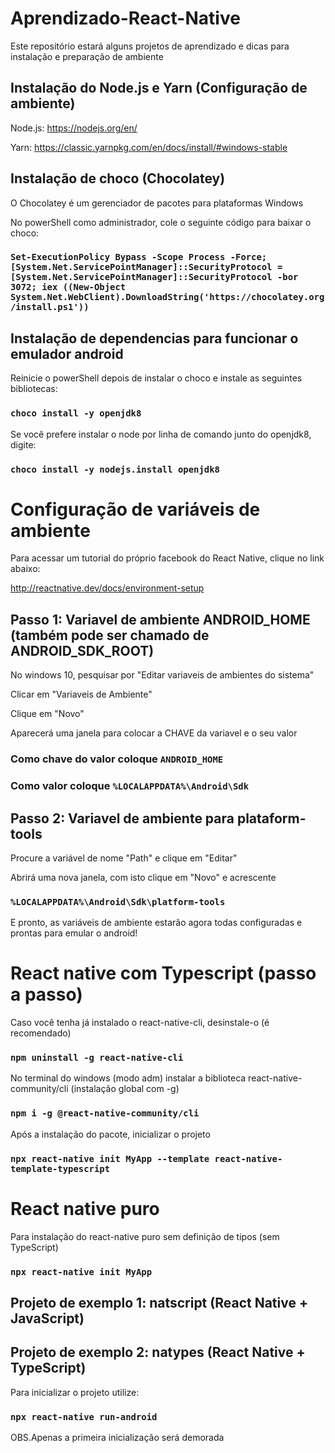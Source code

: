# Aprendizado-React-Native
Este repositório estará alguns projetos de aprendizado e dicas para instalação e preparação de ambiente

## Instalação do Node.js e Yarn (Configuração de ambiente)
Node.js: 
https://nodejs.org/en/

Yarn: 
https://classic.yarnpkg.com/en/docs/install/#windows-stable

## Instalação de choco (Chocolatey)

O Chocolatey é um gerenciador de pacotes para plataformas Windows

No powerShell como administrador, cole o seguinte código para baixar o choco:

### `Set-ExecutionPolicy Bypass -Scope Process -Force; [System.Net.ServicePointManager]::SecurityProtocol = [System.Net.ServicePointManager]::SecurityProtocol -bor 3072; iex ((New-Object System.Net.WebClient).DownloadString('https://chocolatey.org/install.ps1'))`

## Instalação de dependencias para funcionar o emulador android

Reinicie o powerShell depois de instalar o choco e instale as seguintes bibliotecas:

### `choco install -y openjdk8`

Se você prefere instalar o node por linha de comando junto do openjdk8, digite:

### `choco install -y nodejs.install openjdk8`

# Configuração de variáveis de ambiente

Para acessar um tutorial do próprio facebook do React Native, clique no link abaixo:

http://reactnative.dev/docs/environment-setup

## Passo 1: Variavel de ambiente ANDROID_HOME (também pode ser chamado de ANDROID_SDK_ROOT)

No windows 10, pesquisar por "Editar variaveis de ambientes do sistema"

Clicar em "Variaveis de Ambiente"

Clique em "Novo"

Aparecerá uma janela para colocar a CHAVE da variavel e o seu valor

### Como chave do valor coloque `ANDROID_HOME`

### Como valor coloque `%LOCALAPPDATA%\Android\Sdk`

## Passo 2: Variavel de ambiente para plataform-tools

Procure a variável de nome "Path" e clique em "Editar"

Abrirá uma nova janela, com isto clique em "Novo" e acrescente

### `%LOCALAPPDATA%\Android\Sdk\platform-tools`

E pronto, as variáveis de ambiente estarão agora todas configuradas e prontas para emular o android!

# React native com Typescript (passo a passo)

Caso você tenha já instalado o react-native-cli, desinstale-o (é recomendado)

### `npm uninstall -g react-native-cli`

No terminal do windows (modo adm) instalar a biblioteca react-native-community/cli (instalação global com -g)
### `npm i -g @react-native-community/cli`


Após a instalação do pacote, inicializar o projeto
### `npx react-native init MyApp --template react-native-template-typescript`

# React native puro

Para instalação do react-native puro sem definição de tipos (sem TypeScript)
### `npx react-native init MyApp`

## Projeto de exemplo 1: natscript (React Native + JavaScript)

## Projeto de exemplo 2: natypes (React Native + TypeScript)

Para inicializar o projeto utilize:

### `npx react-native run-android`

OBS.Apenas a primeira inicialização será demorada
